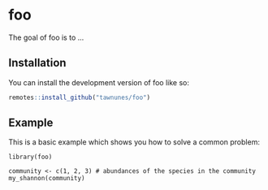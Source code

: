 
<!-- README.md is generated from README.Rmd. Please edit that file -->

# foo

<!-- badges: start -->
<!-- badges: end -->

The goal of foo is to ...

## Installation

You can install the development version of foo like so:

``` r
remotes::install_github("tawnunes/foo")
```

## Example

This is a basic example which shows you how to solve a common problem:

```{r example}
library(foo)

community <- c(1, 2, 3) # abundances of the species in the community
my_shannon(community)
```

